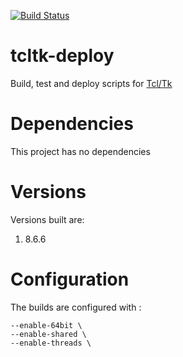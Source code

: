 [![Build Status](https://ci.sagrid.ac.za/buildStatus/icon?job=tcltk-deploy)](https://ci.sagrid.ac.za/job/tcltk-deploy)

# tcltk-deploy

Build, test and deploy scripts for [Tcl/Tk](https://tcl.tk/)

# Dependencies

This project has no dependencies

# Versions

Versions built are:

  1. 8.6.6

# Configuration

The builds are configured with :

```
--enable-64bit \
--enable-shared \
--enable-threads \

```

